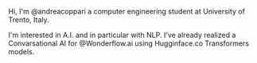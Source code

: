Hi, I'm @andreacoppari a computer engineering student at University of Trento, Italy.

I'm interested in A.I. and in particular with NLP. I've already realized a Convarsational AI for @Wonderflow.ai using Hugginface.co Transformers models.
